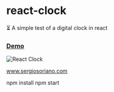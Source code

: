 # react-clock
 :hourglass_flowing_sand: A simple test of a digital clock in react
  
 <h3><a href="https://sergiss.github.io/react-clock/" target="_blank">Demo</a></h3>

![React Clock](https://github.com/sergiss/react-clock/blob/master/react-clock.png?raw=true)

www.sergiosoriano.com

npm install
npm start
